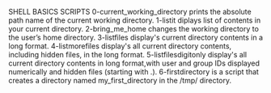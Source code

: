 SHELL BASICS SCRIPTS
0-current_working_directory prints the absolute path name of the current working directory.
1-listit diplays list of contents in your current directory.
2-bring_me_home changes the working directory to the user’s home directory.
3-listfiles display's current directory contents in a long format.
4-listmorefiles display's all current directory contents, including hidden files, in the long format.
5-listfilesdigitonly display's all current directory contents in long format,with user and group IDs displayed numerically and hidden files (starting with .).
6-firstdirectory is a script that creates a directory named my_first_directory in the /tmp/ directory.
